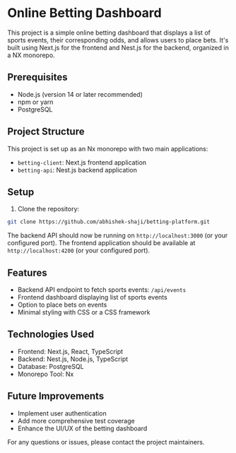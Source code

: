 # Online Betting Dashboard

This project is a simple online betting dashboard that displays a list of sports events, their corresponding odds, and allows users to place bets. It's built using Next.js for the frontend and Nest.js for the backend, organized in a NX monorepo.

## Prerequisites

- Node.js (version 14 or later recommended)
- npm or yarn
- PostgreSQL

## Project Structure

This project is set up as an Nx monorepo with two main applications:

- `betting-client`: Next.js frontend application
- `betting-api`: Nest.js backend application

## Setup

1. Clone the repository:
```bash
git clone https://github.com/abhishek-shaji/betting-platform.git
```

The backend API should now be running on `http://localhost:3000` (or your configured port).
The frontend application should be available at `http://localhost:4200` (or your configured port).

## Features

- Backend API endpoint to fetch sports events: `/api/events`
- Frontend dashboard displaying list of sports events
- Option to place bets on events
- Minimal styling with CSS or a CSS framework

## Technologies Used

- Frontend: Next.js, React, TypeScript
- Backend: Nest.js, Node.js, TypeScript
- Database: PostgreSQL
- Monorepo Tool: Nx

## Future Improvements

- Implement user authentication
- Add more comprehensive test coverage
- Enhance the UI/UX of the betting dashboard

For any questions or issues, please contact the project maintainers.
